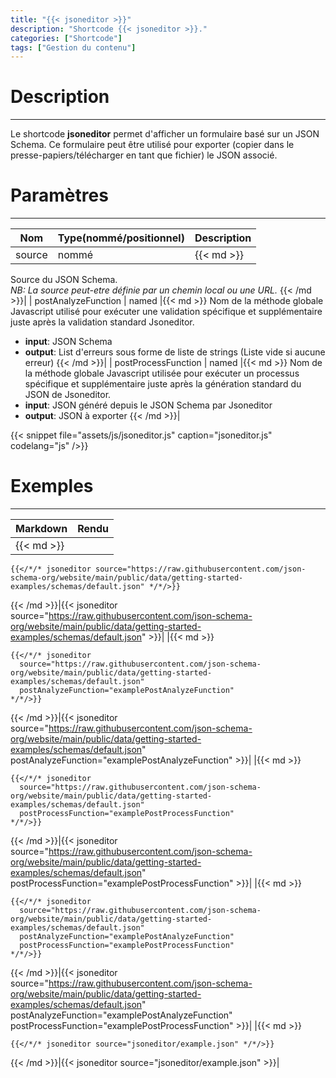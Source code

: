 ```yaml
---
title: "{{< jsoneditor >}}"
description: "Shortcode {{< jsoneditor >}}."
categories: ["Shortcode"]
tags: ["Gestion du contenu"]
---
```


# Description
---

Le shortcode **jsoneditor** permet d'afficher un formulaire basé sur un JSON Schema. Ce formulaire peut être utilisé pour exporter (copier dans le presse-papiers/télécharger en tant que fichier) le JSON associé.

# Paramètres
---

| Nom | Type(nommé/positionnel) | Description |
| --- | ----------------------- | ----------- |
| source | nommé |{{< md >}}
Source du JSON Schema.  
*NB: La source peut-etre définie par un chemin local ou une URL.*
{{< /md >}}|
| postAnalyzeFunction | named |{{< md >}}
Nom de la méthode globale Javascript utilisé pour exécuter une validation spécifique et supplémentaire juste après la validation standard Jsoneditor.  
* **input**: JSON Schema
* **output**: List d'erreurs sous forme de liste de strings (Liste vide si aucune erreur)
{{< /md >}}|
| postProcessFunction | named |{{< md >}}
Nom de la méthode globale Javascript utilisée pour exécuter un processus spécifique et supplémentaire juste après la génération standard du JSON de Jsoneditor.  
* **input**: JSON généré depuis le JSON Schema par Jsoneditor
* **output**: JSON à exporter
{{< /md >}}|

{{< snippet
    file="assets/js/jsoneditor.js"
    caption="jsoneditor.js"
    codelang="js"
/>}}

# Exemples
---

| Markdown | Rendu |
| -------- | ----- |
|{{< md >}}
```
{{</*/* jsoneditor source="https://raw.githubusercontent.com/json-schema-org/website/main/public/data/getting-started-examples/schemas/default.json" */*/>}}
```
{{< /md >}}|{{< jsoneditor source="https://raw.githubusercontent.com/json-schema-org/website/main/public/data/getting-started-examples/schemas/default.json" >}}|
|{{< md >}}
```
{{</*/* jsoneditor
  source="https://raw.githubusercontent.com/json-schema-org/website/main/public/data/getting-started-examples/schemas/default.json"
  postAnalyzeFunction="examplePostAnalyzeFunction"
*/*/>}}
```
{{< /md >}}|{{< jsoneditor source="https://raw.githubusercontent.com/json-schema-org/website/main/public/data/getting-started-examples/schemas/default.json" postAnalyzeFunction="examplePostAnalyzeFunction" >}}|
|{{< md >}}
```
{{</*/* jsoneditor
  source="https://raw.githubusercontent.com/json-schema-org/website/main/public/data/getting-started-examples/schemas/default.json"
  postProcessFunction="examplePostProcessFunction"
*/*/>}}
```
{{< /md >}}|{{< jsoneditor source="https://raw.githubusercontent.com/json-schema-org/website/main/public/data/getting-started-examples/schemas/default.json" postProcessFunction="examplePostProcessFunction" >}}|
|{{< md >}}
```
{{</*/* jsoneditor
  source="https://raw.githubusercontent.com/json-schema-org/website/main/public/data/getting-started-examples/schemas/default.json"
  postAnalyzeFunction="examplePostAnalyzeFunction"
  postProcessFunction="examplePostProcessFunction"
*/*/>}}
```
{{< /md >}}|{{< jsoneditor source="https://raw.githubusercontent.com/json-schema-org/website/main/public/data/getting-started-examples/schemas/default.json" postAnalyzeFunction="examplePostAnalyzeFunction" postProcessFunction="examplePostProcessFunction" >}}|
|{{< md >}}
```
{{</*/* jsoneditor source="jsoneditor/example.json" */*/>}}
```
{{< /md >}}|{{< jsoneditor source="jsoneditor/example.json" >}}|
